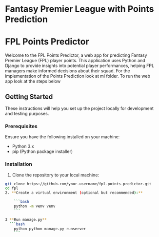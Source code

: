 # Fantasy Premier League with Points Prediction 
# FPL Points Predictor

Welcome to the FPL Points Predictor, a web app for predicting Fantasy Premier League (FPL) player points. This application uses Python and Django to provide insights into potential player performances, helping FPL managers make informed decisions about their squad. For the implementation of the Points Prediction look at ml folder. To run the web app look at the steps below

## Getting Started

These instructions will help you set up the project locally for development and testing purposes.

### Prerequisites

Ensure you have the following installed on your machine:

- Python 3.x
- pip (Python package installer)

### Installation

1. Clone the repository to your local machine:

```bash
git clone https://github.com/your-username/fpl-points-predictor.git
cd fpl 
2. **Create a virtual environment (optional but recommended):**

    ```bash
    python -m venv venv
    ```

3 **Run manage.py**
  ```bash
    python python manage.py runserver
    ```

